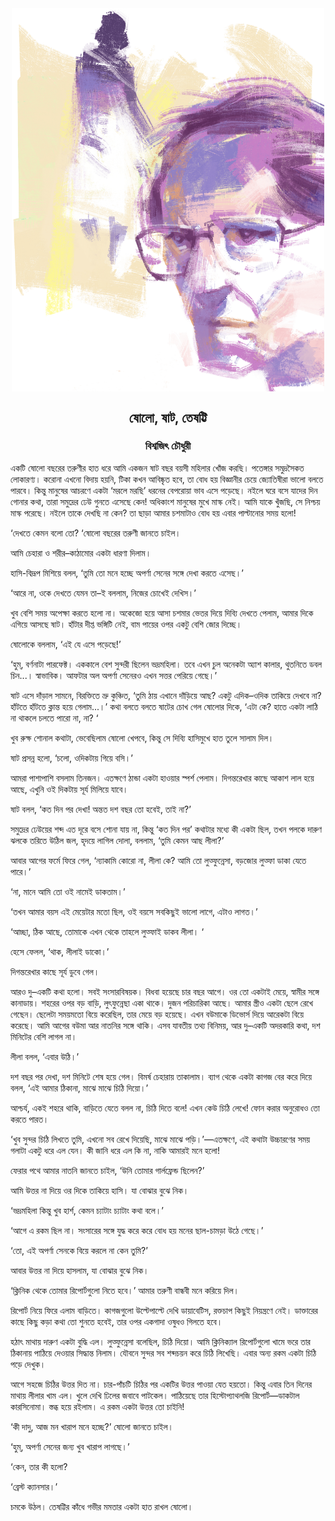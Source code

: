 <div align=center> <img align=center src='../images/prothomalo/ষোলো,-ষাট,-তেষট্টি@বিশ্বজিৎ-চৌধুরী.jpg' width=500px >

<h2 align=center>ষোলো, ষাট, তেষট্টি</h4><h3 align=center>বিশ্বজিৎ চৌধুরী</h3></div>

একটি ষোলো বছরের তরুণীর হাত ধরে আমি একজন ষাট বছর বয়সী মহিলার খোঁজ করছি। পতেঙ্গার সমুদ্রসৈকত লোকারণ্য। করোনা এখনো বিদায় হয়নি, টিকা কখন আবিষ্কৃত হবে, তা বোধ হয় বিজ্ঞানীর চেয়ে জ্যোতিষীরা ভালো বলতে পারবে। কিন্তু মানুষের আচরণে একটা ‘মরলে মরছি’ ধরনের বেপরোয়া ভাব এসে পড়েছে। নইলে ঘরে বসে যাদের দিন গোনার কথা, তারা সমুদ্রের ঢেউ গুনতে এসেছে কেন! অধিকাংশ মানুষের মুখে মাস্ক নেই। আমি যাকে খুঁজছি, সে নিশ্চয় মাস্ক পরেছে। নইলে তাকে দেখছি না কেন? তা ছাড়া আমার চশমাটাও বোধ হয় এবার পাল্টানোর সময় হলো!

‘দেখতে কেমন বলো তো? ‘ষোলো বছরের তরুণী জানতে চাইল।

আমি চেহারা ও শরীর–কাঠামোর একটা ধারণা দিলাম।

হাসি-বিদ্রূপ মিশিয়ে বলল, ‘তুমি তো মনে হচ্ছে অপর্ণা সেনের সঙ্গে দেখা করতে এসেছ।’

‘আরে না, ওকে দেখতে যেমন তা–ই বললাম, নিজের চোখেই দেখিস।’

খুব বেশি সময় অপেক্ষা করতে হলো না। অকেজো হয়ে আসা চশমার ভেতর দিয়ে দিব্যি দেখতে পেলাম, আমার দিকে এগিয়ে আসছে ষাট। হাঁটার দীপ্ত ভঙ্গিটি নেই, বাম পায়ের ওপর একটু বেশি জোর দিচ্ছে।

ষোলোকে বললাম, ‘এই যে এসে পড়েছে!’

‘হুম্, বর্ণনাটা পারফেক্ট। এককালে বেশ সুন্দরী ছিলেন ভদ্রমহিলা। তবে এখন চুল অনেকটা অ্যাশ কালার, থুতনিতে ডবল চিন...। স্বাভাবিক। আফটার অল অপর্ণা সেনেরও এখন সত্তর পেরিয়ে গেছে।’

ষাট এসে দাঁড়াল সামনে, বিরক্তিতে ভ্রু কুঞ্চিত, ‘তুমি ঠায় এখানে দাঁড়িয়ে আছ? একটু এদিক–ওদিক তাকিয়ে দেখবে না? হাঁটতে হাঁটতে ক্লান্ত হয়ে গেলাম...।’ কথা বলতে বলতে ষাটের চোখ গেল ষোলোর দিকে, ‘এটা কে? হাতে একটা লাঠি না থাকলে চলতে পারো না, না? ‘

খুব রুক্ষ শোনাল কথাটা, ভেবেছিলাম ষোলো খেপবে, কিন্তু সে দিব্যি হাসিমুখে হাত তুলে সালাম দিল।

ষাট প্রসন্ন হলো, ‘চলো, ওদিকটায় গিয়ে বসি।’

আমরা পাশাপাশি বসলাম তিনজন। এতক্ষণে ঠান্ডা একটা হাওয়ার স্পর্শ পেলাম। দিগন্তরেখার কাছে আকাশ লাল হয়ে আছে, এখুনি ওই দিকটায় সূর্য মিলিয়ে যাবে।

ষাট বলল, ‘কত দিন পর দেখা! অন্তত দশ বছর তো হবেই, তাই না?’

সমুদ্রের ঢেউয়ের শব্দ এত দূরে বসে শোনা যায় না, কিন্তু ‘কত দিন পর’ কথাটার মধ্যে কী একটা ছিল, তখন পলকে দারুণ ঝলকে তরিতে উঠিল জল, হৃদয়ে লাগিল দোলা, বললাম, ‘তুমি কেমন আছ লীলা?’

আবার আগের ফর্মে ফিরে গেল, ‘ন্যাকামি কোরো না, লীলা কে? আমি তো লুত্ফুন্নেসা, বড়জোর লুত্ফা ডাকা যেতে পারে।’

‘না, মানে আমি তো ওই নামেই ডাকতাম।’

‘তখন আমার বয়স এই মেয়েটার মতো ছিল, ওই বয়সে সবকিছুই ভালো লাগে, এটাও লাগত।’

‘আচ্ছা, ঠিক আছে, তোমাকে এখন থেকে তাহলে লুত্ফাই ডাকব লীলা। ‘

হেসে ফেলল, ‘থাক, লীলাই ডাকো।’

দিগন্তরেখার কাছে সূর্য ডুবে গেল।

আরও দু–একটি কথা হলো। সবই সংসারবিষয়ক। বিধবা হয়েছে চার বছর আগে। ওর তো একটাই মেয়ে, স্বামীর সঙ্গে কানাডায়। শহরের ওপর বড় বাড়ি, লুৎফুন্নেছা একা থাকে। দুজন পরিচারিকা আছে। আমার স্ত্রীও একটা ছেলে রেখে গেছেন। ছেলেটা সময়মতো বিয়ে করেছিল, তার মেয়ে বড় হয়েছে। এখন বউমাকে ডিভোর্স দিয়ে আরেকটা বিয়ে করেছে। আমি আগের বউমা আর নাতনির সঙ্গে থাকি। এসব যাবতীয় তথ্য বিনিময়, আর দু–একটি অদরকারি কথা, দশ মিনিটের বেশি লাগল না।

লীলা বলল, ‘এবার উঠি।’

দশ বছর পর দেখা, দশ মিনিটে শেষ হয়ে গেল। বিমর্ষ চেহারায় তাকালাম। ব্যাগ থেকে একটা কাগজ বের করে দিয়ে বলল, ‘এই আমার ঠিকানা, মাঝে মাঝে চিঠি দিয়ো।’

আশ্চর্য, একই শহরে থাকি, বাড়িতে যেতে বলল না, চিঠি দিতে বলে! এখন কেউ চিঠি লেখে! ফোন করার অনুরোধও তো করতে পারত।

‘খুব সুন্দর চিঠি লিখতে তুমি, এখনো সব রেখে দিয়েছি, মাঝে মাঝে পড়ি।’—এতক্ষণে, এই কথাটা উচ্চারণের সময় গলাটা একটু ধরে এল যেন। কী জানি ধরে এল কি না, নাকি আমারই মনে হলো!

ফেরার পথে আমার নাতনি জানতে চাইল, ‘উনি তোমার গার্লফ্রেন্ড ছিলেন?’

আমি উত্তর না দিয়ে ওর দিকে তাকিয়ে হাসি। যা বোঝার বুঝে নিক।

‘ভদ্রমহিলা কিন্তু খুব হার্শ, কেমন চ্যাটাং চ্যাটাং কথা বলে।’

‘আগে এ রকম ছিল না। সংসারের সঙ্গে যুদ্ধ করে করে বোধ হয় মনের ছাল-চামড়া উঠে গেছে।’

‘তো, এই অপর্ণা সেনকে বিয়ে করলে না কেন তুমি?’

আবার উত্তর না দিয়ে হাসলাম, যা বোঝার বুঝে নিক।

‘ক্লিনিক থেকে তোমার রিপোর্টগুলো নিতে হবে।’ আমার তরুণী বান্ধবী মনে করিয়ে দিল।

রিপোর্ট নিয়ে ফিরে এলাম বাড়িতে। কাগজগুলো উল্টেপাল্টে দেখি ডায়াবেটিস, রক্তচাপ কিছুই নিয়ন্ত্রণে নেই। ডাক্তারের কাছে কিছু কড়া কথা তো শুনতে হবেই, তার ওপর একগাদা ওষুধও গিলতে হবে।

হঠাৎ মাথায় দারুণ একটা বুদ্ধি এল। লুত্ফুন্নেসা বলেছিল, চিঠি দিয়ো। আমি ক্লিনিক্যাল রিপোর্টগুলো খামে ভরে তার ঠিকানায় পাঠিয়ে দেওয়ার সিদ্ধান্ত নিলাম। যৌবনে সুন্দর সব শব্দচয়ন করে চিঠি লিখেছি। এবার অন্য রকম একটা চিঠি পড়ে দেখুক।

আগে সহজে চিঠির উত্তর দিত না। চার-পাঁচটি চিঠির পর একটির উত্তর পাওয়া যেত হয়তো। কিন্তু এবার তিন দিনের মাথায় লীলার খাম এল। খুলে দেখি ঢিলের জবাবে পাটকেল। পাঠিয়েছে তার হিস্টোপ্যাথলজি রিপোর্ট—ডাকটাল কারসিনোমা। স্তব্ধ হয়ে রইলাম। এ রকম একটা উত্তর তো চাইনি!

‘কী দাদু, আজ মন খারাপ মনে হচ্ছে?’ ষোলো জানতে চাইল।

‘হুম্, অপর্ণা সেনের জন্য খুব খারাপ লাগছে।’

‘কেন, তার কী হলো?

‘ব্রেস্ট ক্যানসার।’

চমকে উঠল। তেষট্টির কাঁধে গভীর মমতার একটা হাত রাখল ষোলো।

